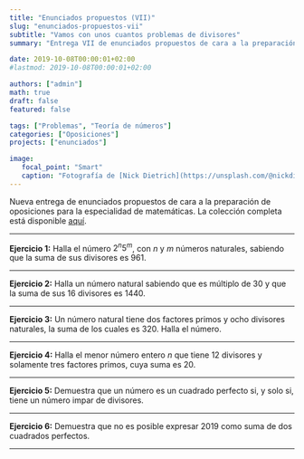 ```yaml
---
title: "Enunciados propuestos (VII)"
slug: "enunciados-propuestos-vii"
subtitle: "Vamos con unos cuantos problemas de divisores"
summary: "Entrega VII de enunciados propuestos de cara a la preparación de oposiciones en la especialidad de matemáticas."

date: 2019-10-08T00:00:01+02:00
#lastmod: 2019-10-08T00:00:01+02:00

authors: ["admin"]
math: true
draft: false
featured: false

tags: ["Problemas", "Teoría de números"]
categories: ["Oposiciones"]
projects: ["enunciados"]

image:
   focal_point: "Smart"
   caption: "Fotografía de [Nick Dietrich](https://unsplash.com/@nickdietrich), disponible en [Unsplash](https://unsplash.com/photos/10IC1G_SVzE)."
---
```


Nueva entrega de enunciados propuestos de cara a la preparación de oposiciones para la especialidad de matemáticas. La colección completa está disponible [aquí](/courses/enunciados/).

---

**Ejercicio 1:** Halla el número $2^n 5^m$, con $n$ y $m$ números naturales, sabiendo que la suma de sus divisores es $961$.

---

**Ejercicio 2:** Halla un número natural sabiendo que es múltiplo de $30$ y que la suma de sus $16$ divisores es $1440$.

---

**Ejercicio 3:** Un número natural tiene dos factores primos y ocho divisores naturales, la suma de los cuales es $320$. Halla el número.

---

**Ejercicio 4:** Halla el menor número entero $n$ que tiene $12$ divisores y solamente tres factores primos, cuya suma es $20$.

---

**Ejercicio 5:** Demuestra que un número es un cuadrado perfecto si, y solo si, tiene un número impar de divisores.

---

**Ejercicio 6:** Demuestra que no es posible expresar $2019$ como suma de dos cuadrados perfectos.

---
